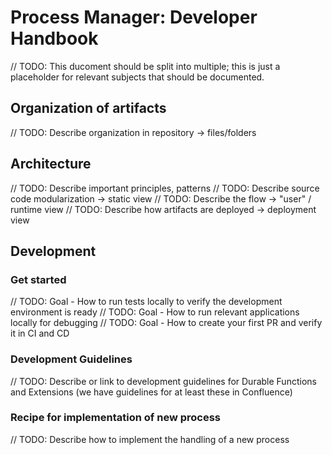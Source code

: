 # Process Manager: Developer Handbook

// TODO: This ducoment should be split into multiple; this is just a placeholder for relevant subjects that should be documented.

## Organization of artifacts
// TODO: Describe organization in repository -> files/folders

## Architecture
// TODO: Describe important principles, patterns
// TODO: Describe source code modularization -> static view
// TODO: Describe the flow -> "user" / runtime view
// TODO: Describe how artifacts are deployed -> deployment view

## Development

### Get started
// TODO: Goal - How to run tests locally to verify the development environment is ready
// TODO: Goal - How to run relevant applications locally for debugging
// TODO: Goal - How to create your first PR and verify it in CI and CD

### Development Guidelines
// TODO: Describe or link to development guidelines for Durable Functions and Extensions (we have guidelines for at least these in Confluence)

### Recipe for implementation of new process
// TODO: Describe how to implement the handling of a new process
